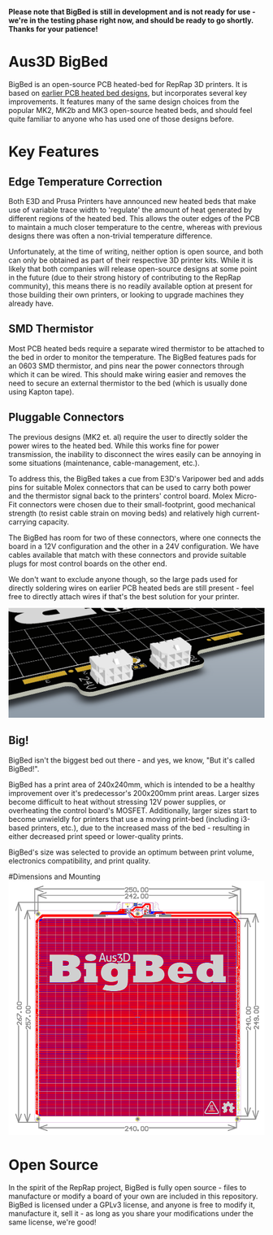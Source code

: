 **Please note that BigBed is still in development and is not ready for use - we're in the testing phase right now, and should be ready to go shortly. Thanks for your patience!**

# Aus3D BigBed

BigBed is an open-source PCB heated-bed for RepRap 3D printers. It is based on [earlier PCB heated bed designs](http://reprap.org/wiki/PCB_Heatbed), but incorporates several key improvements. It features many of the same design choices from the popular MK2, MK2b and MK3 open-source heated beds, and should feel quite familiar to anyone who has used one of those designs before.

# Key Features
## Edge Temperature Correction 
Both E3D and Prusa Printers have announced new heated beds that make use of variable trace width to 'regulate' the amount of heat generated by different regions of the heated bed. This allows the outer edges of the PCB to maintain a much closer temperature to the centre, whereas with previous designs there was often a non-trivial temperature difference.

Unfortunately, at the time of writing, neither option is open source, and both can only be obtained as part of their respective 3D printer kits. While it is likely that both companies will release open-source designs at some point in the future (due to their strong history of contributing to the RepRap community), this means there is no readily available option at present for those building their own printers, or looking to upgrade machines they already have.

## SMD Thermistor
Most PCB heated beds require a separate wired thermistor to be attached to the bed in order to monitor the temperature. The BigBed features pads for an 0603 SMD thermistor, and pins near the power connectors through which it can be wired. This should make wiring easier and removes the need to secure an external thermistor to the bed (which is usually done using Kapton tape).

## Pluggable Connectors
The previous designs (MK2 et. al) require the user to directly solder the power wires to the heated bed. While this works fine for power transmission, the inability to disconnect the wires easily can be annoying in some situations (maintenance, cable-management, etc.).

To address this, the BigBed takes a cue from E3D's Varipower bed and adds pins for suitable Molex connectors that can be used to carry both power and the thermistor signal back to the printers' control board. Molex Micro-Fit connectors were chosen due to their small-footprint, good mechanical strength (to resist cable strain on moving beds) and relatively high current-carrying capacity.

The BigBed has room for two of these connectors, where one connects the board in a 12V configuration and the other in a 24V configuration. We have cables available that match with these connectors and provide suitable plugs for most control boards on the other end.

We don't want to exclude anyone though, so the large pads used for directly soldering wires on earlier PCB heated beds are still present - feel free to directly attach wires if that's the best solution for your printer.

![Connectors](https://raw.githubusercontent.com/Aus3D/BigBed/master/Images/Connectors.png "Connectors")
## Big!
BigBed isn't the biggest bed out there - and yes, we know, "But it's called BigBed!". 

BigBed has a print area of 240x240mm, which is intended to be a healthy improvement over it's predecessor's 200x200mm print areas. Larger sizes become difficult to heat without stressing 12V power supplies, or overheating the control board's MOSFET. Additionally, larger sizes start to become unwieldly for printers that use a moving print-bed (including i3-based printers, etc.), due to the increased mass of the bed - resulting in either decreased print speed or lower-quality prints. 

BigBed's size was selected to provide an optimum between print volume, electronics compatibility, and print quality.

#Dimensions and Mounting
![Dimensions](https://raw.githubusercontent.com/Aus3D/BigBed/master/Images/Composite%20Drawing%20Small.png "Dimensions")

# Open Source
In the spirit of the RepRap project, BigBed is fully open source - files to manufacture or modify a board of your own are included in this repository. BigBed is licensed under a GPLv3 license, and anyone is free to modify it, manufacture it, sell it - as long as you share your modifications under the same license, we're good!





